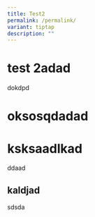 ```yaml
---
title: Test2
permalink: /permalink/
variant: tiptap
description: ""
---
```

<h1>test 2adad</h1><p>dokdpd</p><h1>oksosqdadad</h1><p></p><h1>ksksaadlkad</h1><p>ddaad</p><p></p><h2>kaldjad</h2><p>sdsda</p>